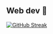 ## Web dev 👋

<!--
**YlanCuvier/YlanCuvier** is a ✨ _special_ ✨ repository because its `README.md` (this file) appears on your GitHub profile.

Here are some ideas to get you started:

- 🔭 I’m currently working on ...
- 🌱 I’m currently learning ...
- 👯 I’m looking to collaborate on ...
- 🤔 I’m looking for help with ...
- 💬 Ask me about ...
- 📫 How to reach me: ...
- 😄 Pronouns: ...
- ⚡ Fun fact: ...
-->
</div>

[![GitHub Streak](https://github-readme-streak-stats.herokuapp.com?user=YlanCuvier&theme=yellowdark&locale=fr&date_format=M%20j%5B%2C%20Y%5D&exclude_days=Sun%2CSat)](https://git.io/streak-stats)

</div>

